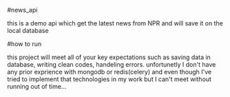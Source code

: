 #news_api

this is a demo api which get the latest news from NPR and will save it on the local database

#how to run 



this project will meet all of your key expectations such as saving data in database, writing clean codes, handeling errors.
unfortunetly I don't have any prior exprience with mongodb or redis(celery) and even though I've tried to implement that technologies in my work but I can't meet
without running out of time...


